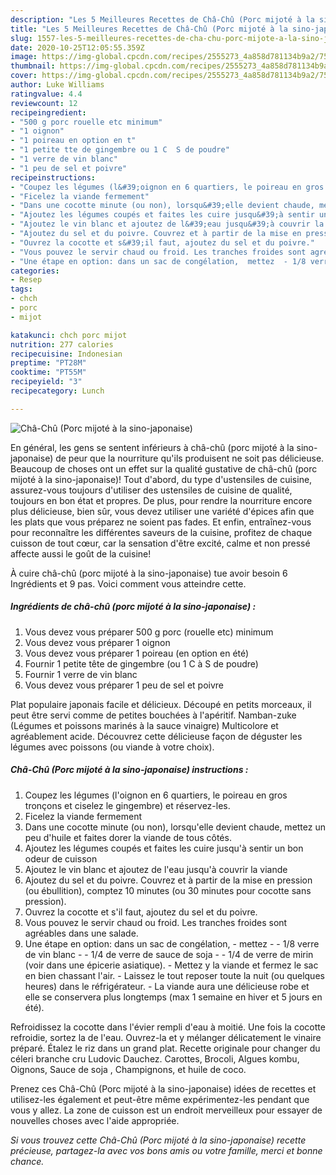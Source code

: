 ```yaml
---
description: "Les 5 Meilleures Recettes de Châ-Chû (Porc mijoté à la sino-japonaise)"
title: "Les 5 Meilleures Recettes de Châ-Chû (Porc mijoté à la sino-japonaise)"
slug: 1557-les-5-meilleures-recettes-de-cha-chu-porc-mijote-a-la-sino-japonaise
date: 2020-10-25T12:05:55.359Z
image: https://img-global.cpcdn.com/recipes/2555273_4a858d781134b9a2/751x532cq70/cha-chu-porc-mijote-a-la-sino-japonaise-photo-principale-de-la-recette.jpg
thumbnail: https://img-global.cpcdn.com/recipes/2555273_4a858d781134b9a2/751x532cq70/cha-chu-porc-mijote-a-la-sino-japonaise-photo-principale-de-la-recette.jpg
cover: https://img-global.cpcdn.com/recipes/2555273_4a858d781134b9a2/751x532cq70/cha-chu-porc-mijote-a-la-sino-japonaise-photo-principale-de-la-recette.jpg
author: Luke Williams
ratingvalue: 4.4
reviewcount: 12
recipeingredient:
- "500 g porc rouelle etc minimum"
- "1 oignon"
- "1 poireau en option en t"
- "1 petite tte de gingembre ou 1 C  S de poudre"
- "1 verre de vin blanc"
- "1 peu de sel et poivre"
recipeinstructions:
- "Coupez les légumes (l&#39;oignon en 6 quartiers, le poireau en gros tronçons et ciselez le gingembre) et réservez-les."
- "Ficelez la viande fermement"
- "Dans une cocotte minute (ou non), lorsqu&#39;elle devient chaude, mettez un peu d&#39;huile et faites dorer la viande de tous côtés."
- "Ajoutez les légumes coupés et faites les cuire jusqu&#39;à sentir un bon odeur de cuisson"
- "Ajoutez le vin blanc et ajoutez de l&#39;eau jusqu&#39;à couvrir la viande"
- "Ajoutez du sel et du poivre. Couvrez et à partir de la mise en pression (ou ébullition), comptez 10 minutes (ou 30 minutes pour cocotte sans pression)."
- "Ouvrez la cocotte et s&#39;il faut, ajoutez du sel et du poivre."
- "Vous pouvez le servir chaud ou froid. Les tranches froides sont agréables dans une salade."
- "Une étape en option: dans un sac de congélation,  mettez  - 1/8 verre de vin blanc - 1/4 de verre de sauce de soja  - 1/4 de verre de mirin (voir dans une épicerie asiatique).  Mettez y la viande et fermez le sac en bien chassant l&#39;air.  Laissez le tout reposer toute la nuit (ou quelques heures) dans le réfrigérateur. La viande aura une délicieuse robe et elle se conservera plus longtemps (max 1 semaine en hiver et 5 jours en été)."
categories:
- Resep
tags:
- chch
- porc
- mijot

katakunci: chch porc mijot 
nutrition: 277 calories
recipecuisine: Indonesian
preptime: "PT28M"
cooktime: "PT55M"
recipeyield: "3"
recipecategory: Lunch

---
```



![Châ-Chû (Porc mijoté à la sino-japonaise)](https://img-global.cpcdn.com/recipes/2555273_4a858d781134b9a2/751x532cq70/cha-chu-porc-mijote-a-la-sino-japonaise-photo-principale-de-la-recette.jpg)

En général, les gens se sentent inférieurs à châ-chû (porc mijoté à la sino-japonaise) de peur que la nourriture qu'ils produisent ne soit pas délicieuse. Beaucoup de choses ont un effet sur la qualité gustative de châ-chû (porc mijoté à la sino-japonaise)! Tout d'abord, du type d'ustensiles de cuisine, assurez-vous toujours d'utiliser des ustensiles de cuisine de qualité, toujours en bon état et propres. De plus, pour rendre la nourriture encore plus délicieuse, bien sûr, vous devez utiliser une variété d'épices afin que les plats que vous préparez ne soient pas fades. Et enfin, entraînez-vous pour reconnaître les différentes saveurs de la cuisine, profitez de chaque cuisson de tout cœur, car la sensation d'être excité, calme et non pressé affecte aussi le goût de la cuisine!

<!--inarticleads1-->

À cuire châ-chû (porc mijoté à la sino-japonaise) tue avoir besoin 6 Ingrédients et 9 pas. Voici comment vous atteindre cette.

##### Ingrédients de châ-chû (porc mijoté à la sino-japonaise) :

1. Vous devez vous préparer 500 g porc (rouelle etc) minimum
1. Vous devez vous préparer 1 oignon
1. Vous devez vous préparer 1 poireau (en option en été)
1. Fournir 1 petite tête de gingembre (ou 1 C à S de poudre)
1. Fournir 1 verre de vin blanc
1. Vous devez vous préparer 1 peu de sel et poivre


Plat populaire japonais facile et délicieux. Découpé en petits morceaux, il peut être servi comme de petites bouchées à l&#39;apéritif. Namban-zuke (Légumes et poissons marinés à la sauce vinaigre) Multicolore et agréablement acide. Découvrez cette délicieuse façon de déguster les légumes avec poissons (ou viande à votre choix). 

<!--inarticleads2-->

##### Châ-Chû (Porc mijoté à la sino-japonaise) instructions :

1. Coupez les légumes (l&#39;oignon en 6 quartiers, le poireau en gros tronçons et ciselez le gingembre) et réservez-les.
1. Ficelez la viande fermement
1. Dans une cocotte minute (ou non), lorsqu&#39;elle devient chaude, mettez un peu d&#39;huile et faites dorer la viande de tous côtés.
1. Ajoutez les légumes coupés et faites les cuire jusqu&#39;à sentir un bon odeur de cuisson
1. Ajoutez le vin blanc et ajoutez de l&#39;eau jusqu&#39;à couvrir la viande
1. Ajoutez du sel et du poivre. Couvrez et à partir de la mise en pression (ou ébullition), comptez 10 minutes (ou 30 minutes pour cocotte sans pression).
1. Ouvrez la cocotte et s&#39;il faut, ajoutez du sel et du poivre.
1. Vous pouvez le servir chaud ou froid. Les tranches froides sont agréables dans une salade.
1. Une étape en option: dans un sac de congélation,  - mettez  - - 1/8 verre de vin blanc - - 1/4 de verre de sauce de soja  - - 1/4 de verre de mirin (voir dans une épicerie asiatique).  - Mettez y la viande et fermez le sac en bien chassant l&#39;air.  - Laissez le tout reposer toute la nuit (ou quelques heures) dans le réfrigérateur. - La viande aura une délicieuse robe et elle se conservera plus longtemps (max 1 semaine en hiver et 5 jours en été).


Refroidissez la cocotte dans l&#39;évier rempli d&#39;eau à moitié. Une fois la cocotte refroidie, sortez la de l&#39;eau. Ouvrez-la et y mélanger délicatement le vinaire préparé. Étalez le riz dans un grand plat. Recette originale pour changer du céleri branche cru Ludovic Dauchez. Carottes, Brocoli, Algues kombu, Oignons, Sauce de soja , Champignons, et huile de coco. 

<!--inarticleads1-->

<p>
Prenez ces Châ-Chû (Porc mijoté à la sino-japonaise) idées de recettes et utilisez-les également et peut-être même expérimentez-les pendant que vous y allez. La zone de cuisson est un endroit merveilleux pour essayer de nouvelles choses avec l'aide appropriée.
</p>

<p>
<i>Si vous trouvez cette Châ-Chû (Porc mijoté à la sino-japonaise) recette précieuse, partagez-la avec vos bons amis ou votre famille, merci et bonne chance.</i>
</p>
